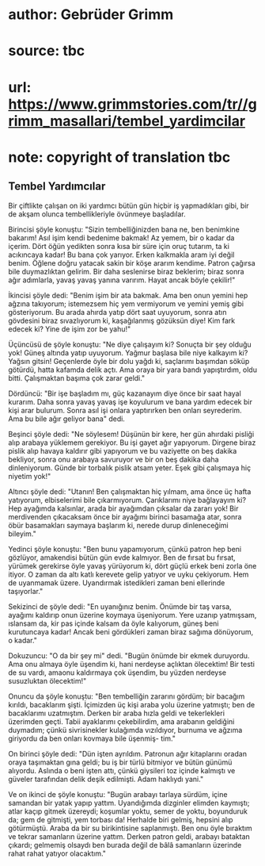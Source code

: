 # author: Gebrüder Grimm
# source: tbc
# url: https://www.grimmstories.com/tr//grimm_masallari/tembel_yardimcilar
# note: copyright of translation tbc

## Tembel Yardımcılar 

Bir çiftlikte çalışan on iki yardımcı bütün gün hiçbir iş yapmadıkları
gibi, bir de akşam olunca tembellikleriyle övünmeye başladılar.

Birincisi şöyle konuştu: "Sizin tembelliğinizden bana ne, ben benimkine
bakarım! Asıl işim kendi bedenime bakmak! Az yemem, bir o kadar da
içerim. Dört öğün yedikten sonra kısa bir süre için oruç tutarım, ta ki
acıkıncaya kadar! Bu bana çok yarıyor. Erken kalkmakla aram iyi değil
benim. Öğlene doğru yatacak sakin bir köşe ararım kendime. Patron
çağırsa bile duymazlıktan gelirim. Bir daha seslenirse biraz beklerim;
biraz sonra ağır adımlarla, yavaş yavaş yanına varırım. Hayat ancak
böyle çekilir!"

İkincisi şöyle dedi: "Benim işim bir ata bakmak. Ama ben onun yemini
hep ağzına takıyorum; istemezsem hiç yem vermiyorum ve yemini yemiş gibi
gösteriyorum. Bu arada ahırda yatıp dört saat uyuyorum, sonra atın
gövdesini biraz sıvazlıyorum ki, kaşağılanmış gözüksün diye! Kim fark
edecek ki? Yine de işim zor be yahu!"

Üçüncüsü de şöyle konuştu: "Ne diye çalışayım ki? Sonuçta bir şey
olduğu yok! Güneş altında yatıp uyuyorum. Yağmur başlasa bile niye
kalkayım ki? Yağsın gitsin! Geçenlerde öyle bir dolu yağdı ki, saçlarımı
başımdan söküp götürdü, hatta kafamda delik açtı. Ama oraya bir yara
bandı yapıştırdım, oldu bitti. Çalışmaktan başıma çok zarar geldi."

Dördüncü: "Bir işe başladım mı, güç kazanayım diye önce bir saat hayal
kurarım. Daha sonra yavaş yavaş işe koyulurum ve bana yardım edecek bir
kişi arar bulurum. Sonra asıl işi onlara yaptırırken ben onları
seyrederim. Ama bu bile ağır geliyor bana" dedi.

Beşinci şöyle dedi: "Ne söylesem! Düşünün bir kere, her gün ahırdaki
pisliği alıp arabaya yüklemem gerekiyor. Bu işi gayet ağır yapıyorum.
Dirgene biraz pislik alıp havaya kaldırır gibi yapıyorum ve bu vaziyette
on beş dakika bekliyor, sonra onu arabaya savuruyor ve bir on beş dakika
daha dinleniyorum. Günde bir torbalık pislik atsam yeter. Eşek gibi
çalışmaya hiç niyetim yok!"

Altıncı şöyle dedi: "Utanın! Ben çalışmaktan hiç yılmam, ama önce üç
hafta yatıyorum, elbiselerimi bile çıkarmıyorum. Çarıklarımı niye
bağlayayım ki? Hep ayağımda kalsınlar, arada bir ayağımdan çıksalar da
zararı yok! Bir merdivenden çıkacaksam önce bir ayağımı birinci basamağa
atar, sonra öbür basamakları saymaya başlarım ki, nerede durup
dinleneceğimi bileyim."

Yedinci şöyle konuştu: "Ben bunu yapamıyorum, çünkü patron hep beni
gözlüyor, amakendisi bütün gün evde kalmıyor. Ben de fırsat bu fırsat,
yürümek gerekirse öyle yavaş yürüyorum ki, dört güçlü erkek beni zorla
öne itiyor. O zaman da altı katlı kerevete gelip yatıyor ve uyku
çekiyorum. Hem de uyanmamak üzere. Uyandırmak istedikleri zaman beni
ellerinde taşıyorlar."

Sekizinci de şöyle dedi: "En uyanığınız benim. Önümde bir taş varsa,
ayağımı kaldırıp onun üzerine koymaya üşeniyorum. Yere uzanıp yatmışsam,
ıslansam da, kir pas içinde kalsam da öyle kalıyorum, güneş beni
kurutuncaya kadar! Ancak beni gördükleri zaman biraz sağıma dönüyorum, o
kadar."

Dokuzuncu: "O da bir şey mi" dedi. "Bugün önümde bir ekmek duruyordu.
Ama onu almaya öyle üşendim ki, hani nerdeyse açlıktan ölecektim! Bir
testi de su vardı, amaonu kaldırmaya çok üşendim, bu yüzden nerdeyse
susuzluktan ölecektim!"

Onuncu da şöyle konuştu: "Ben tembelliğin zararını gördüm; bir bacağım
kırıldı, bacaklarım şişti. İçimizden üç kişi araba yolu üzerine
yatmıştı; ben de bacaklarımı uzatmıştım. Derken bir araba hızla geldi ve
tekerlekleri üzerimden geçti. Tabii ayaklarımı çekebilirdim, ama
arabanın geldiğini duymadım; çünkü sivrisinekler kulağımda vızıldıyor,
burnuma ve ağzıma giriyordu da ben onları kovmaya bile üşenmiş- tim."

On birinci şöyle dedi: "Dün işten ayrıldım. Patronun ağır kitaplarını
oradan oraya taşımaktan gına geldi; bu iş bir türlü bitmiyor ve bütün
günümü alıyordu. Aslında o beni işten attı, çünkü giysileri toz içinde
kalmıştı ve güveler tarafından delik deşik edilmişti. Adam haklıydı
yani."

Ve on ikinci de şöyle konuştu: "Bugün arabayı tarlaya sürdüm, içine
samandan bir yatak yapıp yattım. Uyandığımda dizginler elimden kaymıştı;
atlar kaçıp gitmek üzereydi; koşumlar yoktu, semer de yoktu, boyunduruk
da; gem de gitmişti, yem torbası da! Herhalde biri gelmiş, hepsini alıp
götürmüştü. Araba da bir su birikintisine saplanmıştı. Ben onu öyle
bıraktım ve tekrar samanların üzerine yattım. Derken patron geldi,
arabayı bataktan çıkardı; gelmemiş olsaydı ben burada değil de bâlâ
samanların üzerinde rahat rahat yatıyor olacaktım."

